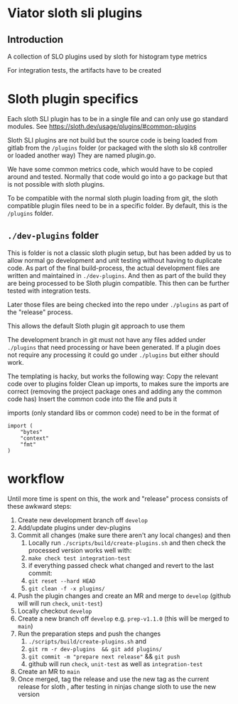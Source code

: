 # Viator sloth sli plugins

## Introduction

A collection of SLO plugins used by sloth for histogram type metrics

For integration tests, the artifacts have to be created

# Sloth plugin specifics

Each sloth SLI plugin has to be in a single file and can only use go standard modules.
See https://sloth.dev/usage/plugins/#common-plugins

Sloth SLI plugins are not build but the source code is being loaded from gitlab from the `/plugins` folder
(or packaged with the sloth slo k8 controller or loaded another way)
They are named plugin.go.

We have some common metrics code, which would have to be copied around and tested.
Normally that code would go into a go package but that is not possible with sloth plugins.

To be compatible with the normal sloth plugin loading from git, the sloth compatible
plugin files need to be in a specific folder. By default, this is the `/plugins` folder.



## `./dev-plugins` folder

This is folder is not a classic sloth plugin setup, but has been added by us to allow normal go development
and unit testing without having to duplicate code.
As part of the final build-process, the actual development files are written and maintained in `./dev-plugins`.
And then as part of the build they are being processed to be Sloth plugin compatible.
This then can be further tested with integration tests.

Later those files are being checked into the repo under `./plugins` as part of the "release" process.

This allows the default Sloth plugin git approach to use them

The development branch in git must not have any files added under `./plugins` that
need processing or have been generated.
If a plugin does not require any processing it could go under `./plugins` but either should work.


The templating is hacky, but works the following way:
Copy the relevant code over to plugins folder
Clean up imports, to makes sure the imports are correct (removing the project package ones and adding any the common code has)
Insert the common code into the file and puts it

imports (only standard libs or common code) need to be in the format of
```
import (
	"bytes"
	"context"
	"fmt"
)
```

# workflow 

Until more time is spent on this, the work and "release" process consists of these awkward steps:

1. Create new development branch off `develop`
1. Add/update plugins under dev-plugins
1. Commit all changes (make sure there aren't any local changes) and then
    1. Locally run `./scripts/build/create-plugins.sh` and then check the processed version works well with:
    1. `make check test integration-test`
    1. if everything passed check what changed and revert to the last commit:
    1. `git reset --hard HEAD`
    1. `git clean -f -x plugins/`
1. Push the plugin changes and create an MR and merge to `develop` (github will will run `check`, `unit-test`)
1. Locally checkout `develop`
1. Create a new branch off `develop` e.g. `prep-v1.1.0` (this will be merged to `main`)
1. Run the preparation steps and push the changes
    1. `./scripts/build/create-plugins.sh` and
    1. `git rm -r dev-plugins  && git add plugins/`
    1. `git commit -m "prepare next release"` && `git push`
    1. github will run `check`, `unit-test`  as well as `integration-test`
1. Create an MR to `main`
1. Once merged, tag the release and use the new tag as the current release for sloth , after testing in ninjas change sloth to use the new version

